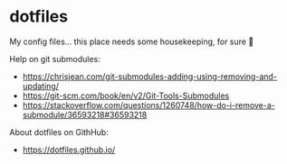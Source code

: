 # dotfiles #

My config files... this place needs some housekeeping, for sure :panda_face:

Help on git submodules:
* https://chrisjean.com/git-submodules-adding-using-removing-and-updating/
* https://git-scm.com/book/en/v2/Git-Tools-Submodules
* https://stackoverflow.com/questions/1260748/how-do-i-remove-a-submodule/36593218#36593218

About dotfiles on GithHub:
* https://dotfiles.github.io/
